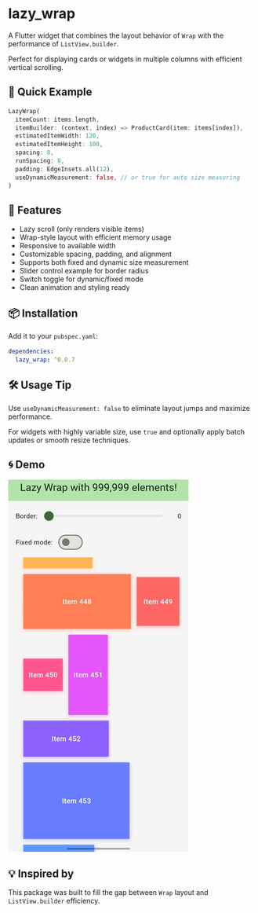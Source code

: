 
# lazy_wrap

A Flutter widget that combines the layout behavior of `Wrap` with the performance of `ListView.builder`.

Perfect for displaying cards or widgets in multiple columns with efficient vertical scrolling.

## 🚀 Quick Example

```dart
LazyWrap(
  itemCount: items.length,
  itemBuilder: (context, index) => ProductCard(item: items[index]),
  estimatedItemWidth: 120,
  estimatedItemHeight: 100,
  spacing: 8,
  runSpacing: 8,
  padding: EdgeInsets.all(12),
  useDynamicMeasurement: false, // or true for auto size measuring
)
```

## 🎯 Features

- Lazy scroll (only renders visible items)
- Wrap-style layout with efficient memory usage
- Responsive to available width
- Customizable spacing, padding, and alignment
- Supports both fixed and dynamic size measurement
- Slider control example for border radius
- Switch toggle for dynamic/fixed mode
- Clean animation and styling ready

## 📦 Installation

Add it to your `pubspec.yaml`:

```yaml
dependencies:
  lazy_wrap: ^0.0.7
```

## 🛠 Usage Tip

Use `useDynamicMeasurement: false` to eliminate layout jumps and maximize performance.

For widgets with highly variable size, use `true` and optionally apply batch updates or smooth resize techniques.

## 🌀 Demo

![LazyWrap Demo](https://github.com/Hensell/lazy_wrap/raw/1e3d41ad106b2f5f46033a23cff29954a83ef135/screenshots/1.gif)


## 💡 Inspired by

This package was built to fill the gap between `Wrap` layout and `ListView.builder` efficiency.

